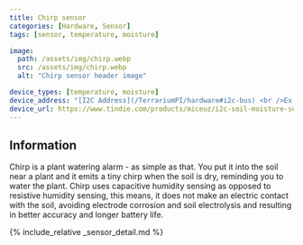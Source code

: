 ```yaml
---
title: Chirp sensor
categories: [Hardware, Sensor]
tags: [sensor, temperature, moisture]

image:
  path: /assets/img/chirp.webp
  src: /assets/img/chirp.webp
  alt: "Chirp sensor header image"

device_types: [temperature, moisture]
device_address: "[I2C Address](/TerrariumPI/hardware#i2c-bus) <br />Ex: `0x3f`"
device_url: https://www.tindie.com/products/miceuz/i2c-soil-moisture-sensor/
---
```


## Information
Chirp is a plant watering alarm - as simple as that. You put it into the soil near a plant and it emits a tiny chirp when the soil is dry, reminding you to water the plant. Chirp uses capacitive humidity sensing as opposed to resistive humidity sensing, this means, it does not make an electric contact with the soil, avoiding electrode corrosion and soil electrolysis and resulting in better accuracy and longer battery life.

{% include_relative _sensor_detail.md %}